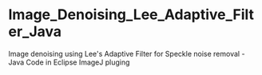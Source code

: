 # Image_Denoising_Lee_Adaptive_Filter_Java
Image denoising using Lee's Adaptive Filter for Speckle noise removal - Java Code in Eclipse ImageJ pluging
